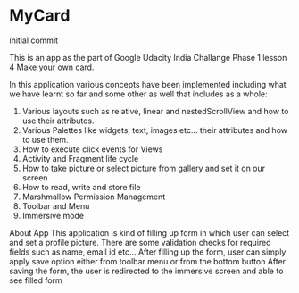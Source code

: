 # MyCard
initial commit

This is an app as the part of Google Udacity India Challange Phase 1 lesson 4 Make your own card.

In this application various concepts have been implemented including what we have learnt so far and some other as well that includes as a whole:

1. Various layouts such as relative, linear and nestedScrollView and how to use their attributes.
2. Various Palettes like widgets, text, images etc... their attributes and how to use them.
3. How to execute click events for Views
4. Activity and Fragment life cycle
5. How to take picture or select picture from gallery and set it on our screen
6. How to read, write and store file
7. Marshmallow Permission Management
8. Toolbar and Menu
9. Immersive mode

About App
This application is kind of filling up form in which user can select and set a profile picture.
There are some validation checks for required fields such as name, email id etc...
After filling up the form, user can simply apply save option either from toolbar menu or from the bottom button
After saving the form, the user is redirected to the immersive screen and able to see filled form
